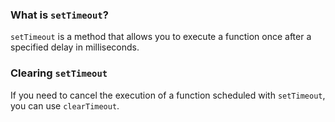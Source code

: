 <h3>What is <code>setTimeout</code>?</h3>
<p><code>setTimeout</code> is a method that allows you to execute a function once after a specified delay in milliseconds.</p>
<h3>Clearing&nbsp;<code>setTimeout</code></h3>
<p>If you need to cancel the execution of a function scheduled with <code>setTimeout</code>, you can use <code>clearTimeout</code>.</p>